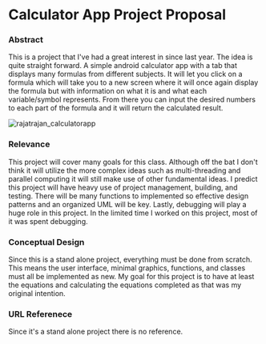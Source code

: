 # Calculator App Project Proposal

### Abstract
This is a project that I've had a great interest in since last year. The idea is quite straight forward. A simple android calculator app with a tab that displays many formulas from different subjects. It will let you click on a formula which will take you to a new screen where it will once again display the formula but with information on what it is and what each variable/symbol represents. From there you can input the desired numbers to each part of the formula and it will return the calculated result.

![rajatrajan_calculatorapp](https://user-images.githubusercontent.com/42554987/52924198-a94aae00-32f9-11e9-9e0f-ec90230690b1.png)



### Relevance 
This project will cover many goals for this class. Although off the bat I don't think it will utilize the more complex ideas such as multi-threading and parallel computing it will still make use of other fundamental ideas. I predict this project will have heavy use of project management, building, and testing. There will be many functions to implemented so effective design patterns and an organized UML will be key. Lastly, debugging will play a huge role in this project. In the limited time I worked on this project, most of it was spent debugging. 


### Conceptual Design
Since this is a stand alone project, everything must be done from scratch. This means the user interface, minimal graphics, functions, and classes must all be implemented as new. My goal for this project is to have at least the equations and calculating the equations completed as that was my original intention. 


### URL Referenece
Since it's a stand alone project there is no reference.

